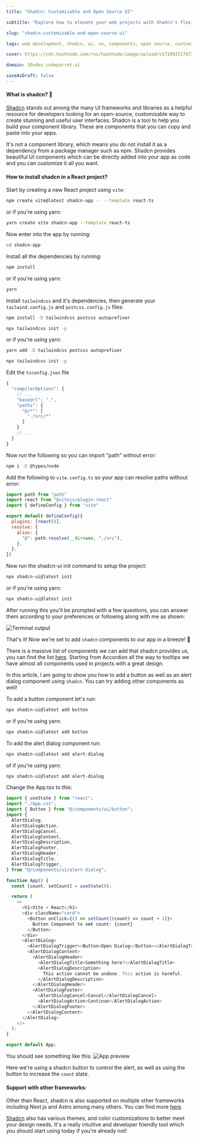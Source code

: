 ```yaml
---
title: "Shadcn: Customizable and Open Source UI"

subtitle: "Explore how to elevate your web projects with Shadcn's flexible, open-source components and install it in your React projects."

slug: "shadcn-customizable-and-open-source-ui"

tags: web development, shadcn, ui, ux, components, open source, customizable

cover: https://cdn.hashnode.com/res/hashnode/image/upload/v1710931179738/pAFADDI-K.webp?auto=format

domain: 10xdev.codeparrot.ai

saveAsDraft: false
---
```


#### What is shadcn? 🤔

[Shadcn](https://ui.shadcn.com/) stands out among the many UI frameworks and libraries as a helpful resource for developers looking for an open-source, customizable way to create stunning and useful user interfaces. Shadcn is a tool to help you build your component library. These are components that you can copy and paste into your apps.

It's not a component library, which means you do not install it as a dependency from a package manager such as npm. Shadcn provides beautiful UI components which can be directly added into your app as code and you can customize it all you want.

#### How to install shadcn in a React project?

Start by creating a new React project using `vite`:

```bash
npm create vite@latest shadcn-app -- --template react-ts
```

or if you're using yarn:
```bash
yarn create vite shadcn-app --template react-ts
```

Now enter into the app by running:
```bash
cd shadcn-app
```
Install all the dependencies by running:
```bash
npm install
```

or if you're using yarn:
```bash
yarn
```
Install `tailwindcss` and it's dependencies, then generate your `tailwind.config.js` and `postcss.config.js` files:

```bash
npm install -D tailwindcss postcss autoprefixer

npx tailwindcss init -p
```

or if you're using yarn:
```bash
yarn add -D tailwindcss postcss autoprefixer

npx tailwindcss init -p
```
Edit the `tsconfig.json` file

```javascript
{
  "compilerOptions": {
    // ...
    "baseUrl": ".",
    "paths": {
      "@/*": [
        "./src/*"
      ]
    }
    // ...
  }
}
```

Now run the following so you can import "path" without error:
```bash
npm i -D @types/node
```

Add the following to `vite.config.ts` so your app can resolve paths without error:
```javascript
import path from "path"
import react from "@vitejs/plugin-react"
import { defineConfig } from "vite"

export default defineConfig({
  plugins: [react()],
  resolve: {
    alias: {
      "@": path.resolve(__dirname, "./src"),
    },
  },
})
```

Now run the shadcn-ui init command to setup the project:
```bash
npx shadcn-ui@latest init
```

or if you're using yarn:
```bash
npx shadcn-ui@latest init
```

After running this you'll be prompted with a few questions, you can answer them according to your preferences or following along with me as shown:

![Terminal output](https://cdn.hashnode.com/res/hashnode/image/upload/v1710943357755/1eD1xl9ME.png?auto=format)

That's it! Now we're set to add `shadcn` components to our app in a breeze! 🎉

There is a massive list of components we can add that shadcn provides us, you can find the list [here](https://ui.shadcn.com/docs/components/accordion). Starting from Accordion all the way to tooltips we have almost all components used in projects with a great design. 

In this article, I am going to show you how to add a button as well as an alert dialog component using `shadcn`. You can try adding other components as well!

To add a button component let's run:
```bash
npx shadcn-ui@latest add button
```

or if you're using yarn:
```bash
npx shadcn-ui@latest add button
```

To add the alert dialog component run:
```bash
npx shadcn-ui@latest add alert-dialog
```

of if you're using yarn:
```bash
npx shadcn-ui@latest add alert-dialog
```

Change the App.tsx to this:

```typescript
import { useState } from "react";
import "./App.css";
import { Button } from "@/components/ui/button";
import {
  AlertDialog,
  AlertDialogAction,
  AlertDialogCancel,
  AlertDialogContent,
  AlertDialogDescription,
  AlertDialogFooter,
  AlertDialogHeader,
  AlertDialogTitle,
  AlertDialogTrigger,
} from "@/components/ui/alert-dialog";

function App() {
  const [count, setCount] = useState(0);

  return (
    <>
      <h1>Vite + React</h1>
      <div className="card">
        <Button onClick={() => setCount((count) => count + 1)}>
          Button Component to set count: {count}
        </Button>
      </div>
      <AlertDialog>
        <AlertDialogTrigger><Button>Open Dialog</Button></AlertDialogTrigger>
        <AlertDialogContent>
          <AlertDialogHeader>
            <AlertDialogTitle>Something here?</AlertDialogTitle>
            <AlertDialogDescription>
              This action cannot be undone. This action is harmful.
            </AlertDialogDescription>
          </AlertDialogHeader>
          <AlertDialogFooter>
            <AlertDialogCancel>Cancel</AlertDialogCancel>
            <AlertDialogAction>Continue</AlertDialogAction>
          </AlertDialogFooter>
        </AlertDialogContent>
      </AlertDialog>
    </>
  );
}

export default App;
```

You should see something like this:
![App preview](https://cdn.hashnode.com/res/hashnode/image/upload/v1710944560132/IflX_m4dU.png?auto=format)

Here we're using a shadcn button to control the alert, as well as using the button to increase the `count` state.

#### Support with other frameworks:

Other than React, shadcn is also supported on multiple other frameworks including Next.js and Astro among many others. You can find more [here](https://ui.shadcn.com/docs/installation).

[Shadcn](https://ui.shadcn.com/) also has various themes, and color customizations to better meet your design needs. It's a really intuitive and developer friendly tool which you should start using today if you're already not!